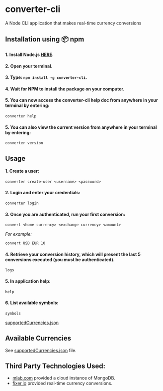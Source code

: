 # converter-cli

A Node CLI application that makes real-time currency conversions

## Installation using :package: npm

#### 1. Install Node.js [HERE](https://nodejs.org/en/download/).
#### 2. Open your terminal.
#### 3. Type: `npm install -g converter-cli`.
#### 4. Wait for NPM to install the package on your computer.
#### 5. You can now access the converter-cli help doc from anywhere in your terminal by entering:

```
converter help
```
#### 5. You can also view the current version from anywhere in your terminal by entering:
```
converter version
```

## Usage

#### 1. Create a user:

```
converter create-user <username> <password>
```
#### 2. Login and enter your credentials: 

```
converter login
```
#### 3. Once you are authenticated, run your first conversion:

```
convert <home currency> <exchange currency> <amount>
```
*For example:*
```
convert USD EUR 10
```

#### 4. Retrieve your conversion history, which will present the last 5 conversions executed (you must be authenticated).
```
logs
```
#### 5. In application help:
```
help
```
#### 6. List available symbols:
```
symbols
```
[supportedCurrencies.json](https://github.com/mxpaspa/converter-cli-refactored/blob/master/utils/supportedCurrencies.json)


## Available Currencies

See [supportedCurrencies.json](https://github.com/mxpaspa/converter-cli-refactored/blob/master/utils/supportedCurrencies.json) file.

## Third Party Technologies Used:

- [mlab.com](https://mlab.com/welcome/) provided a cloud instance of MongoDB.
- [fixer.io](http://fixer.io/) provided real-time currency conversions.
